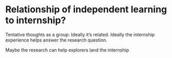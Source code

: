 # Relationship of independent learning to internship?

Tentative thoughts as a group: Ideally it’s related. Ideally the internship experience helps answer the research question.

Maybe the research can help explorers land the internship